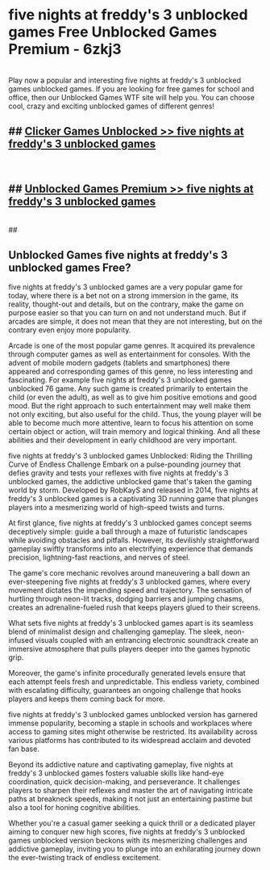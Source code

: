 # five nights at freddy's 3 unblocked games  Free Unblocked Games Premium - 6zkj3 <br>
<br>
Play now a popular and interesting five nights at freddy's 3 unblocked games unblocked games. If you are looking for free games for school and office, then our Unblocked Games WTF site will help you. You can choose cool, crazy and exciting unblocked games of different genres!


## ##  [Clicker Games Unblocked >> five nights at freddy's 3 unblocked games](http://freeplayer.one?title=five_nights_at_freddy's_3_unblocked_games&ref=UGames)
  <br>

##  ## [Unblocked Games Premium >> five nights at freddy's 3 unblocked games](http://freeplayer.one?title=five_nights_at_freddy's_3_unblocked_games&ref=UGames)
  <br>
  ##



## Unblocked Games five nights at freddy's 3 unblocked games Free?

five nights at freddy's 3 unblocked games are a very popular game for today, where there is a bet not on a strong immersion in the game, its reality, thought-out and details, but on the contrary, make the game on purpose easier so that you can turn on and not understand much. But if arcades are simple, it does not mean that they are not interesting, but on the contrary even enjoy more popularity.

Arcade is one of the most popular game genres. It acquired its prevalence through computer games as well as entertainment for consoles. With the advent of mobile modern gadgets (tablets and smartphones) there appeared and corresponding games of this genre, no less interesting and fascinating. For example five nights at freddy's 3 unblocked games unblocked 76 game. Any such game is created primarily to entertain the child (or even the adult), as well as to give him positive emotions and good mood. But the right approach to such entertainment may well make them not only exciting, but also useful for the child. Thus, the young player will be able to become much more attentive, learn to focus his attention on some certain object or action, will train memory and logical thinking. And all these abilities and their development in early childhood are very important.

five nights at freddy's 3 unblocked games Unblocked: Riding the Thrilling Curve of Endless Challenge
Embark on a pulse-pounding journey that defies gravity and tests your reflexes with five nights at freddy's 3 unblocked games, the addictive unblocked game that's taken the gaming world by storm. Developed by RobKayS and released in 2014, five nights at freddy's 3 unblocked games is a captivating 3D running game that plunges players into a mesmerizing world of high-speed twists and turns.

At first glance, five nights at freddy's 3 unblocked games concept seems deceptively simple: guide a ball through a maze of futuristic landscapes while avoiding obstacles and pitfalls. However, its devilishly straightforward gameplay swiftly transforms into an electrifying experience that demands precision, lightning-fast reactions, and nerves of steel.

The game's core mechanic revolves around maneuvering a ball down an ever-steepening five nights at freddy's 3 unblocked games, where every movement dictates the impending speed and trajectory. The sensation of hurtling through neon-lit tracks, dodging barriers and jumping chasms, creates an adrenaline-fueled rush that keeps players glued to their screens.

What sets five nights at freddy's 3 unblocked games apart is its seamless blend of minimalist design and challenging gameplay. The sleek, neon-infused visuals coupled with an entrancing electronic soundtrack create an immersive atmosphere that pulls players deeper into the games hypnotic grip.

Moreover, the game's infinite procedurally generated levels ensure that each attempt feels fresh and unpredictable. This endless variety, combined with escalating difficulty, guarantees an ongoing challenge that hooks players and keeps them coming back for more.

five nights at freddy's 3 unblocked games unblocked version has garnered immense popularity, becoming a staple in schools and workplaces where access to gaming sites might otherwise be restricted. Its availability across various platforms has contributed to its widespread acclaim and devoted fan base.

Beyond its addictive nature and captivating gameplay, five nights at freddy's 3 unblocked games fosters valuable skills like hand-eye coordination, quick decision-making, and perseverance. It challenges players to sharpen their reflexes and master the art of navigating intricate paths at breakneck speeds, making it not just an entertaining pastime but also a tool for honing cognitive abilities.

Whether you're a casual gamer seeking a quick thrill or a dedicated player aiming to conquer new high scores, five nights at freddy's 3 unblocked games unblocked version beckons with its mesmerizing challenges and addictive gameplay, inviting you to plunge into an exhilarating journey down the ever-twisting track of endless excitement.